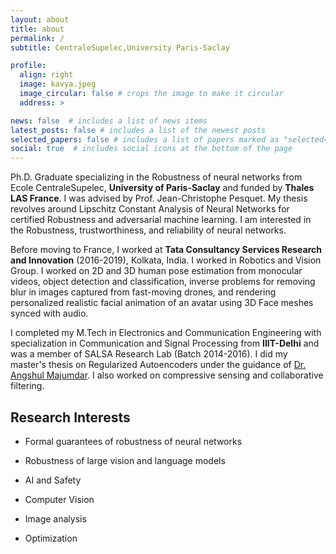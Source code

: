 ```yaml
---
layout: about
title: about
permalink: /
subtitle: CentraleSupelec,University Paris-Saclay

profile:
  align: right
  image: kavya.jpeg
  image_circular: false # crops the image to make it circular
  address: >

news: false  # includes a list of news items
latest_posts: false # includes a list of the newest posts
selected_papers: false # includes a list of papers marked as "selected={true}"
social: true  # includes social icons at the bottom of the page
---
```


Ph.D. Graduate specializing in the Robustness of neural networks from  Ecole CentraleSupelec, **University of Paris-Saclay** and funded by **Thales LAS France**. I was advised by Prof. Jean-Christophe Pesquet. My thesis revolves around Lipschitz Constant Analysis of Neural Networks for certified Robustness and adversarial machine learning. I am interested in the Robustness, trustworthiness, and reliability of neural networks. 

Before moving to France, I worked at **Tata Consultancy Services Research and Innovation** (2016-2019), Kolkata, India. I worked in Robotics and Vision Group. I worked on 2D and 3D human pose estimation from monocular videos, object detection and classification, inverse problems for removing blur in images captured from fast-moving drones, and rendering personalized realistic facial animation of an avatar using 3D Face meshes synced with audio. 

I completed my M.Tech in Electronics and Communication Engineering with specialization in Communication and Signal Processing from **IIIT-Delhi** and was a member of SALSA Research Lab (Batch 2014-2016). I did my master's thesis on Regularized Autoencoders under the guidance of [Dr. Angshul Majumdar](https://www.iiitd.edu.in/~angshul/). I also worked on compressive sensing and collaborative filtering. 

## Research Interests 
- Formal guarantees of robustness of neural networks

- Robustness of large vision and language models

- AI and Safety 

- Computer Vision

- Image analysis

- Optimization